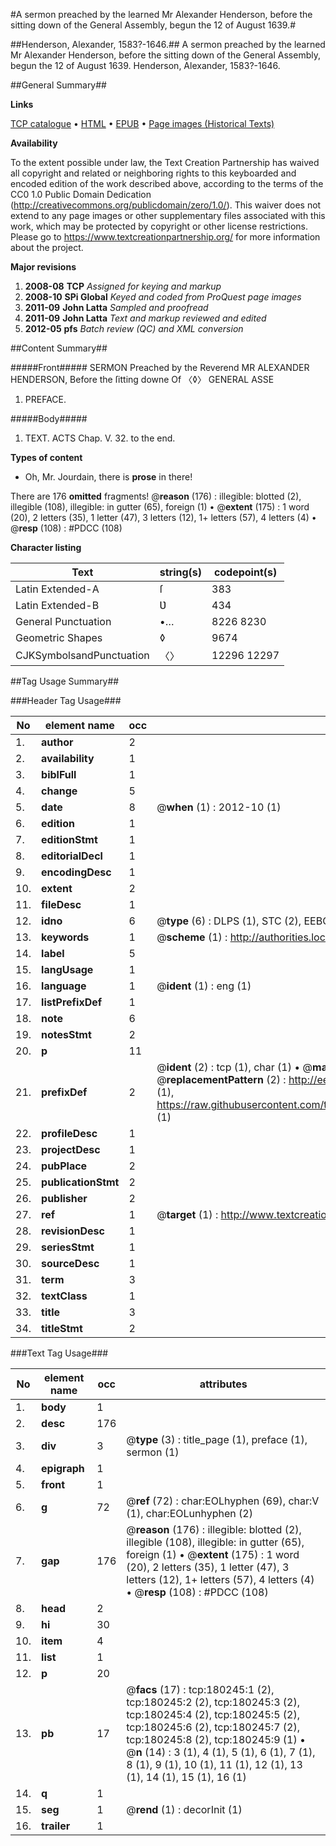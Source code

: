 #A sermon preached by the learned Mr Alexander Henderson, before the sitting down of the General Assembly, begun the 12 of August 1639.#

##Henderson, Alexander, 1583?-1646.##
A sermon preached by the learned Mr Alexander Henderson, before the sitting down of the General Assembly, begun the 12 of August 1639.
Henderson, Alexander, 1583?-1646.

##General Summary##

**Links**

[TCP catalogue](http://www.ota.ox.ac.uk/tcp/)  • 
[HTML](http://tei.it.ox.ac.uk/tcp/Texts-HTML/free/B03/B03629.html)  • 
[EPUB](http://tei.it.ox.ac.uk/tcp/Texts-EPUB/free/B03/B03629.epub) • 
[Page images (Historical Texts)](https://historicaltexts.jisc.ac.uk/eebo-53981662e)

**Availability**

To the extent possible under law, the Text Creation Partnership has waived all copyright and related or neighboring rights to this keyboarded and encoded edition of the work described above, according to the terms of the CC0 1.0 Public Domain Dedication (http://creativecommons.org/publicdomain/zero/1.0/). This waiver does not extend to any page images or other supplementary files associated with this work, which may be protected by copyright or other license restrictions. Please go to https://www.textcreationpartnership.org/ for more information about the project.

**Major revisions**

1. __2008-08__ __TCP__ *Assigned for keying and markup*
1. __2008-10__ __SPi Global__ *Keyed and coded from ProQuest page images*
1. __2011-09__ __John Latta__ *Sampled and proofread*
1. __2011-09__ __John Latta__ *Text and markup reviewed and edited*
1. __2012-05__ __pfs__ *Batch review (QC) and XML conversion*

##Content Summary##

#####Front#####
SERMON Preached by the Reverend MR ALEXANDER HENDERSON, Before the ſitting downe Of 〈◊〉 GENERAL ASSE
1. PREFACE.

#####Body#####

1. TEXT. ACTS Chap. V. 32. to the end.

**Types of content**

  * Oh, Mr. Jourdain, there is **prose** in there!

There are 176 **omitted** fragments! 
 @__reason__ (176) : illegible: blotted (2), illegible (108), illegible: in gutter (65), foreign (1)  •  @__extent__ (175) : 1 word (20), 2 letters (35), 1 letter (47), 3 letters (12), 1+ letters (57), 4 letters (4)  •  @__resp__ (108) : #PDCC (108)

**Character listing**


|Text|string(s)|codepoint(s)|
|---|---|---|
|Latin Extended-A|ſ|383|
|Latin Extended-B|Ʋ|434|
|General Punctuation|•…|8226 8230|
|Geometric Shapes|◊|9674|
|CJKSymbolsandPunctuation|〈〉|12296 12297|

##Tag Usage Summary##

###Header Tag Usage###

|No|element name|occ|attributes|
|---|---|---|---|
|1.|__author__|2||
|2.|__availability__|1||
|3.|__biblFull__|1||
|4.|__change__|5||
|5.|__date__|8| @__when__ (1) : 2012-10 (1)|
|6.|__edition__|1||
|7.|__editionStmt__|1||
|8.|__editorialDecl__|1||
|9.|__encodingDesc__|1||
|10.|__extent__|2||
|11.|__fileDesc__|1||
|12.|__idno__|6| @__type__ (6) : DLPS (1), STC (2), EEBO-CITATION (1), OCLC (1), VID (1)|
|13.|__keywords__|1| @__scheme__ (1) : http://authorities.loc.gov/ (1)|
|14.|__label__|5||
|15.|__langUsage__|1||
|16.|__language__|1| @__ident__ (1) : eng (1)|
|17.|__listPrefixDef__|1||
|18.|__note__|6||
|19.|__notesStmt__|2||
|20.|__p__|11||
|21.|__prefixDef__|2| @__ident__ (2) : tcp (1), char (1)  •  @__matchPattern__ (2) : ([0-9\-]+):([0-9IVX]+) (1), (.+) (1)  •  @__replacementPattern__ (2) : http://eebo.chadwyck.com/downloadtiff?vid=$1&page=$2 (1), https://raw.githubusercontent.com/textcreationpartnership/Texts/master/tcpchars.xml#$1 (1)|
|22.|__profileDesc__|1||
|23.|__projectDesc__|1||
|24.|__pubPlace__|2||
|25.|__publicationStmt__|2||
|26.|__publisher__|2||
|27.|__ref__|1| @__target__ (1) : http://www.textcreationpartnership.org/docs/. (1)|
|28.|__revisionDesc__|1||
|29.|__seriesStmt__|1||
|30.|__sourceDesc__|1||
|31.|__term__|3||
|32.|__textClass__|1||
|33.|__title__|3||
|34.|__titleStmt__|2||


###Text Tag Usage###

|No|element name|occ|attributes|
|---|---|---|---|
|1.|__body__|1||
|2.|__desc__|176||
|3.|__div__|3| @__type__ (3) : title_page (1), preface (1), sermon (1)|
|4.|__epigraph__|1||
|5.|__front__|1||
|6.|__g__|72| @__ref__ (72) : char:EOLhyphen (69), char:V (1), char:EOLunhyphen (2)|
|7.|__gap__|176| @__reason__ (176) : illegible: blotted (2), illegible (108), illegible: in gutter (65), foreign (1)  •  @__extent__ (175) : 1 word (20), 2 letters (35), 1 letter (47), 3 letters (12), 1+ letters (57), 4 letters (4)  •  @__resp__ (108) : #PDCC (108)|
|8.|__head__|2||
|9.|__hi__|30||
|10.|__item__|4||
|11.|__list__|1||
|12.|__p__|20||
|13.|__pb__|17| @__facs__ (17) : tcp:180245:1 (2), tcp:180245:2 (2), tcp:180245:3 (2), tcp:180245:4 (2), tcp:180245:5 (2), tcp:180245:6 (2), tcp:180245:7 (2), tcp:180245:8 (2), tcp:180245:9 (1)  •  @__n__ (14) : 3 (1), 4 (1), 5 (1), 6 (1), 7 (1), 8 (1), 9 (1), 10 (1), 11 (1), 12 (1), 13 (1), 14 (1), 15 (1), 16 (1)|
|14.|__q__|1||
|15.|__seg__|1| @__rend__ (1) : decorInit (1)|
|16.|__trailer__|1||
